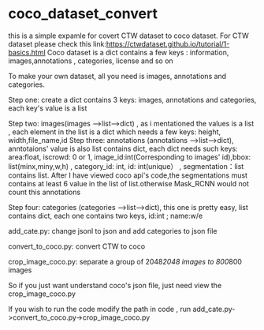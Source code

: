 # coco_dataset_convert
this is a simple expamle for covert CTW dataset to coco dataset. For CTW dataset please check this link:https://ctwdataset.github.io/tutorial/1-basics.html
Coco dataset is a dict contains a few keys : information, images,annotations , categories, license and so on

To make your own dataset, all you need is images, annotations and categories.

Step one: create a dict contains 3 keys: images, annotations and categories, each key's value is a list

Step two: images(images -->list-->dict) , as i mentationed the values is a list , each element in the list is a dict which needs a few keys:
          height, width,file_name,id
Step three: annotations (annotations -->list-->dict), anntotaions' value is also list contains dict, each dict needs such keys: area:float, iscrowd: 0 or 1, image_id:int(Corresponding to images' id),bbox: list(minx,miny,w,h) , category_id: int, id: int(unique） , segmentation：list contains list.  After I have viewed coco api's code,the segmentations must contains at least 6 value in the list of list.otherwise Mask_RCNN would not count this annotations

Step four: categories (categories -->list-->dict), this one is pretty easy, list contains dict, each one contains two keys, id:int ; name:w/e

add_cate.py: change jsonl to json and add categories to json file

convert_to_coco.py: convert CTW to coco 

crop_image_coco.py: separate a group of 2048*2048 images to 800*800 images

So if you just want understand coco's json file, just need view the crop_image_coco.py

If you wish to run the code modify the path in code , run add_cate.py->convert_to_coco.py->crop_image_coco.py


          
